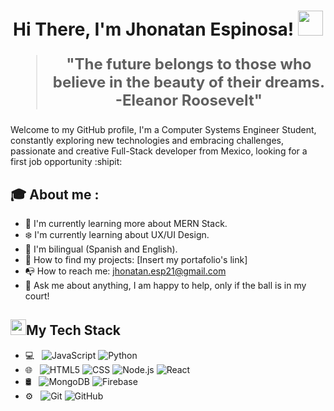 <h1 align="center">Hi There, I'm Jhonatan Espinosa! <img height="40" src="https://emoji.gg/assets/emoji/7333-parrotdance.gif"></h1>
<blockquote style="font-size: 24px;">
  <p align="center">
    <strong>"The future belongs to those who believe in the beauty of their dreams. -Eleanor Roosevelt"</strong>
  </p>
</blockquote>

Welcome to my GitHub profile, I'm a Computer Systems Engineer Student, constantly exploring new technologies and embracing challenges, passionate and creative Full-Stack developer from Mexico, looking for a first job opportunity :shipit:

## :mortar_board: About me :
- :ant: I'm currently learning more about MERN Stack.
- :snowflake: I'm currently learning about UX/UI Design.
- :fallen_leaf: I'm bilingual (Spanish and English).
- :bell: How to find my projects: [Insert my portafolio's link]
- :mailbox_with_no_mail: How to reach me: jhonatan.esp21@gmail.com
- 💬 Ask me about anything, I am happy to help, only if the ball is in my court!


## <img src="https://media2.giphy.com/media/QssGEmpkyEOhBCb7e1/giphy.gif?cid=ecf05e47a0n3gi1bfqntqmob8g9aid1oyj2wr3ds3mg700bl&rid=giphy.gif" width ="25"><b>My Tech Stack</b>
- 💻 &nbsp;
  ![JavaScript](https://img.shields.io/badge/-JavaScript-333333?style=flat&logo=javascript)
  ![Python](https://img.shields.io/badge/-Python-333333?style=flat&logo=python)
- 🌐 &nbsp;
  ![HTML5](https://img.shields.io/badge/-HTML5-333333?style=flat&logo=HTML5)
  ![CSS](https://img.shields.io/badge/-CSS-333333?style=flat&logo=CSS3&logoColor=1572B6)
  ![Node.js](https://img.shields.io/badge/-Node.js-333333?style=flat&logo=node.js)
  ![React](https://img.shields.io/badge/-React-333333?style=flat&logo=react)
- 🛢 &nbsp;
  ![MongoDB](https://img.shields.io/badge/-MongoDB-333333?style=flat&logo=mongodb)
  ![Firebase](https://img.shields.io/badge/-Firebase-333333?style=flat&logo=firebase)
- ⚙️ &nbsp;
  ![Git](https://img.shields.io/badge/-Git-333333?style=flat&logo=git)
  ![GitHub](https://img.shields.io/badge/-GitHub-333333?style=flat&logo=github)




<!--
**JhonatanEspinosa02/JhonatanEspinosa02** is a ✨ _special_ ✨ repository because its `README.md` (this file) appears on your GitHub profile.

Here are some ideas to get you started:

- 🔭 I’m currently working on ...
- 🌱 I’m currently learning ...
- 👯 I’m looking to collaborate on ...
- 🤔 I’m looking for help with ...
- 💬 Ask me about ...
- 📫 How to reach me: ...
- 😄 Pronouns: ...
- ⚡ Fun fact: ...
-->
